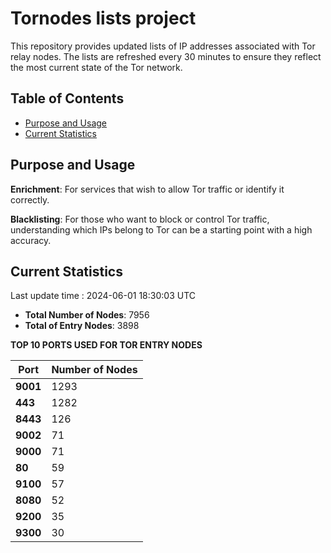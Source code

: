 # Tornodes lists project

This repository provides updated lists of IP addresses associated with Tor relay nodes. The lists are refreshed every 30 minutes to ensure they reflect the most current state of the Tor network.

## Table of Contents

- [Purpose and Usage](#purpose-and-usage)
- [Current Statistics](#current-statistics)


## Purpose and Usage

**Enrichment**: For services that wish to allow Tor traffic or identify it correctly.

**Blacklisting**: For those who want to block or control Tor traffic, understanding which IPs belong to Tor can be a starting point with a high accuracy.

## Current Statistics

Last update time : 2024-06-01 18:30:03 UTC

- **Total Number of Nodes**: 7956
- **Total of Entry Nodes**: 3898

**TOP 10 PORTS USED FOR TOR ENTRY NODES**

| **Port** | **Number of Nodes** |
|------|-----------------|
| **9001**   | 1293  |
| **443**   | 1282  |
| **8443**   | 126  |
| **9002**   | 71  |
| **9000**   | 71  |
| **80**   | 59  |
| **9100**   | 57  |
| **8080**   | 52  |
| **9200**   | 35  |
| **9300**   | 30  |

